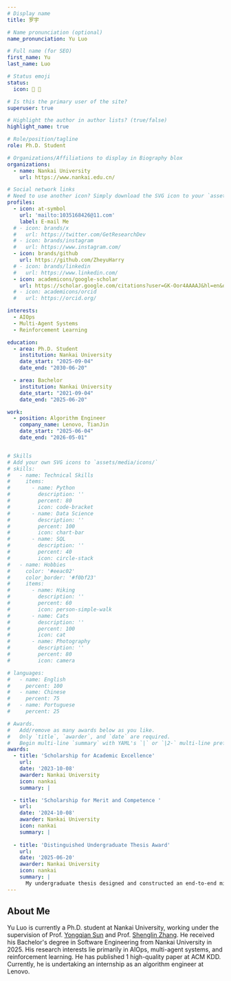 ```yaml
---
# Display name
title: 罗宇

# Name pronunciation (optional)
name_pronunciation: Yu Luo

# Full name (for SEO)
first_name: Yu
last_name: Luo

# Status emoji
status:
  icon: 🚀 🏀

# Is this the primary user of the site?
superuser: true

# Highlight the author in author lists? (true/false)
highlight_name: true

# Role/position/tagline
role: Ph.D. Student

# Organizations/Affiliations to display in Biography blox
organizations:
  - name: Nankai University
    url: https://www.nankai.edu.cn/

# Social network links
# Need to use another icon? Simply download the SVG icon to your `assets/media/icons/` folder.
profiles:
  - icon: at-symbol
    url: 'mailto:1035168426@11.com'
    label: E-mail Me
  # - icon: brands/x
  #   url: https://twitter.com/GetResearchDev
  # - icon: brands/instagram
  #   url: https://www.instagram.com/
  - icon: brands/github
    url: https://github.com/ZheyuHarry
  # - icon: brands/linkedin
  #   url: https://www.linkedin.com/
  - icon: academicons/google-scholar
    url: https://scholar.google.com/citations?user=GK-Oor4AAAAJ&hl=en&oi=sra
  # - icon: academicons/orcid
  #   url: https://orcid.org/

interests:
  - AIOps
  - Multi-Agent Systems
  - Reinforcement Learning

education:
  - area: Ph.D. Student
    institution: Nankai University
    date_start: "2025-09-04"
    date_end: "2030-06-20"

  - area: Bachelor
    institution: Nankai University
    date_start: "2021-09-04"
    date_end: "2025-06-20"

work:
  - position: Algorithm Engineer
    company_name: Lenovo, TianJin
    date_start: "2025-06-04"
    date_end: "2026-05-01"


# Skills
# Add your own SVG icons to `assets/media/icons/`
# skills:
#   - name: Technical Skills
#     items:
#       - name: Python
#         description: ''
#         percent: 80
#         icon: code-bracket
#       - name: Data Science
#         description: ''
#         percent: 100
#         icon: chart-bar
#       - name: SQL
#         description: ''
#         percent: 40
#         icon: circle-stack
#   - name: Hobbies
#     color: '#eeac02'
#     color_border: '#f0bf23'
#     items:
#       - name: Hiking
#         description: ''
#         percent: 60
#         icon: person-simple-walk
#       - name: Cats
#         description: ''
#         percent: 100
#         icon: cat
#       - name: Photography
#         description: ''
#         percent: 80
#         icon: camera

# languages:
#   - name: English
#     percent: 100
#   - name: Chinese
#     percent: 75
#   - name: Portuguese
#     percent: 25

# Awards.
#   Add/remove as many awards below as you like.
#   Only `title`, `awarder`, and `date` are required.
#   Begin multi-line `summary` with YAML's `|` or `|2-` multi-line prefix and indent 2 spaces below.
awards:
  - title: 'Scholarship for Academic Excellence'
    url: 
    date: '2023-10-08'
    awarder: Nankai University
    icon: nankai
    summary: |

  - title: 'Scholarship for Merit and Competence '
    url: 
    date: '2024-10-08'
    awarder: Nankai University
    icon: nankai
    summary: |
      
  - title: 'Distinguished Undergraduate Thesis Award'
    url: 
    date: '2025-06-20'
    awarder: Nankai University
    icon: nankai
    summary: |
      My undergraduate thesis designed and constructed an end-to-end microservice system fault management framework based on multi-agent collaboration. Verified by comprehensive experiments, it demonstrates high practicality, and was ultimately awarded the Distinguished Undergraduate Thesis Award.
---
```


## About Me

Yu Luo is currently a Ph.D. student at Nankai University, working under the supervision of Prof. [Yongqian Sun](https://nkcs.iops.ai/yongqiansun/) and Prof. [Shenglin Zhang](https://nkcs.iops.ai/shenglinzhang/). He received his Bachelor's degree in Software Engineering from Nankai University in 2025. His research interests lie primarily in AIOps, multi-agent systems, and reinforcement learning. He has published 1 high-quality paper at ACM KDD. Currently, he is undertaking an internship as an algorithm engineer at Lenovo.
